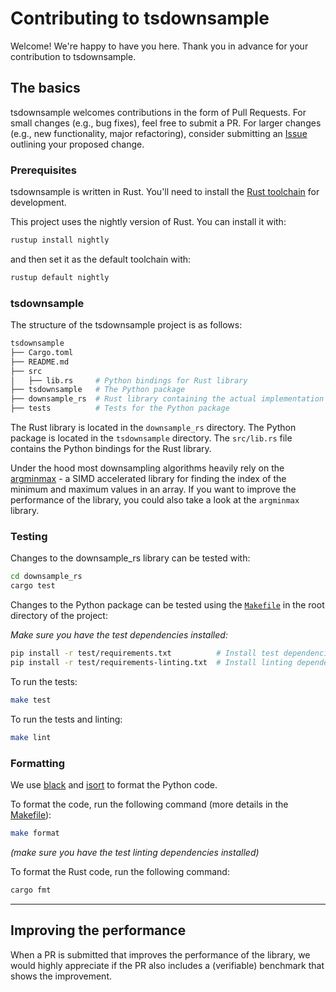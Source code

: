 # Contributing to tsdownsample

Welcome! We're happy to have you here. Thank you in advance for your contribution to tsdownsample.

## The basics

tsdownsample welcomes contributions in the form of Pull Requests. For small changes (e.g., bug fixes), feel free to submit a PR. For larger changes (e.g., new functionality, major refactoring), consider submitting an [Issue](https://github.com/predict-idlab/tsdownsample/issues) outlining your proposed change.

### Prerequisites

tsdownsample is written in Rust. You'll need to install the [Rust toolchain](https://www.rust-lang.org/tools/install) for development.

This project uses the nightly version of Rust. You can install it with:

```bash
rustup install nightly
```

and then set it as the default toolchain with:

```bash
rustup default nightly
```

### tsdownsample

The structure of the tsdownsample project is as follows:

```bash
tsdownsample
├── Cargo.toml
├── README.md
├── src
│   ├── lib.rs     # Python bindings for Rust library
├── tsdownsample   # The Python package
├── downsample_rs  # Rust library containing the actual implementation
├── tests          # Tests for the Python package
```

The Rust library is located in the `downsample_rs` directory. The Python package is located in the `tsdownsample` directory. The `src/lib.rs` file contains the Python bindings for the Rust library.

Under the hood most downsampling algorithms heavily rely on the [argminmax](https://github.com/jvdd/argminmax) - a SIMD accelerated library for finding the index of the minimum and maximum values in an array. If you want to improve the performance of the library, you could also take a look at the `argminmax` library.

### Testing

Changes to the downsample_rs library can be tested with:

```bash
cd downsample_rs
cargo test
```

Changes to the Python package can be tested using the [`Makefile`](Makefile) in the root directory of the project:

*Make sure you have the test dependencies installed:*

```bash
pip install -r test/requirements.txt          # Install test dependencies
pip install -r test/requirements-linting.txt  # Install linting dependencies
```

To run the tests:
```bash
make test
```

To run the tests and linting:
```bash
make lint
```

### Formatting

We use [black](https://github.com/psf/black) and [isort](https://github.com/PyCQA/isort) to format the Python code.

To format the code, run the following command (more details in the [Makefile](Makefile)):
```sh
make format
```

*(make sure you have the test linting dependencies installed)*

To format the Rust code, run the following command:
```sh
cargo fmt
```

---

## Improving the performance

When a PR is submitted that improves the performance of the library, we would highly appreciate if the PR also includes a (verifiable) benchmark that shows the improvement.